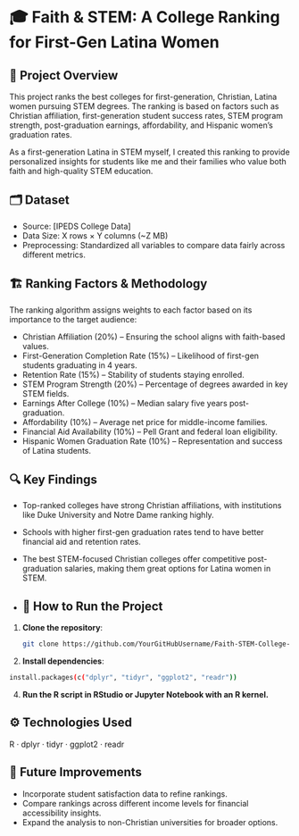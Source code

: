 # 🎓 Faith & STEM: A College Ranking for First-Gen Latina Women

## 📌 Project Overview
This project ranks the best colleges for first-generation, Christian, Latina women pursuing STEM degrees. The ranking is based on factors such as Christian affiliation, first-generation student success rates, STEM program strength, post-graduation earnings, affordability, and Hispanic women’s graduation rates.

As a first-generation Latina in STEM myself, I created this ranking to provide personalized insights for students like me and their families who value both faith and high-quality STEM education.

## 🗂️ Dataset

- Source: [IPEDS College Data]
- Data Size: X rows × Y columns (~Z MB)
- Preprocessing: Standardized all variables to compare data fairly across different metrics.
  
## 🏗️ Ranking Factors & Methodology
The ranking algorithm assigns weights to each factor based on its importance to the target audience:

- Christian Affiliation (20%) – Ensuring the school aligns with faith-based values.
- First-Generation Completion Rate (15%) – Likelihood of first-gen students graduating in 4 years.
- Retention Rate (15%) – Stability of students staying enrolled.
- STEM Program Strength (20%) – Percentage of degrees awarded in key STEM fields.
- Earnings After College (10%) – Median salary five years post-graduation.
- Affordability (10%) – Average net price for middle-income families.
- Financial Aid Availability (10%) – Pell Grant and federal loan eligibility.
- Hispanic Women Graduation Rate (10%) – Representation and success of Latina students.

## 🔍 Key Findings
- Top-ranked colleges have strong Christian affiliations, with institutions like Duke University and Notre Dame ranking highly.
- Schools with higher first-gen graduation rates tend to have better financial aid and retention rates.
- The best STEM-focused Christian colleges offer competitive post-graduation salaries, making them great options for Latina women in STEM.

- ## 🚀 How to Run the Project  

1. **Clone the repository**:  
   ```sh
   git clone https://github.com/YourGitHubUsername/Faith-STEM-College-Rankings.git
   
2. **Install dependencies**:

 ```sh
install.packages(c("dplyr", "tidyr", "ggplot2", "readr"))
 ```

4. **Run the R script in RStudio or Jupyter Notebook with an R kernel.**

## ⚙️ Technologies Used
R · dplyr · tidyr · ggplot2 · readr

## 📌 Future Improvements
- Incorporate student satisfaction data to refine rankings.
- Compare rankings across different income levels for financial accessibility insights.
- Expand the analysis to non-Christian universities for broader options.
